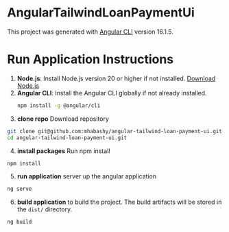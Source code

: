 

# AngularTailwindLoanPaymentUi

This project was generated with [Angular CLI](https://github.com/angular/angular-cli) version 16.1.5.

# Run Application Instructions

1. **Node.js**: Install Node.js version 20 or higher if not installed.
   [Download Node.js](https://nodejs.org/)
2. **Angular CLI**: Install the Angular CLI globally if not already installed. 
   ```bash
   npm install -g @angular/cli
    ```
3. **clone repo** Download repository
  ```bash
  git clone git@github.com:mhabashy/angular-tailwind-loan-payment-ui.git
  cd angular-tailwind-loan-payment-ui.git
  ```
4. **install packages** Run npm install
  ```bash
  npm install
  ```
5. **run application** server up the angular application
  ```bash
  ng serve
  ```
6. **build application** to build the project. The build artifacts will be stored in the `dist/` directory.
  ```bash
  ng build
  ```

